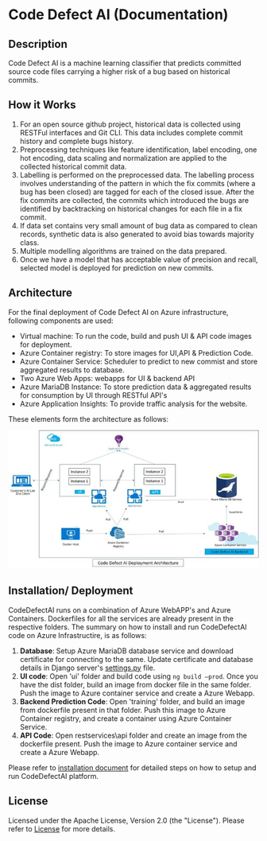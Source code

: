 ﻿# Code Defect AI (Documentation)

## Description
Code Defect AI is a machine learning classifier that predicts committed source code files carrying a higher risk of a bug based on historical commits. 


## How it Works
1.	For an open source github project, historical data is collected using RESTFul interfaces and Git CLI. This data includes complete commit history and complete bugs history.
2.	Preprocessing techniques like feature identification, label encoding, one hot encoding, data scaling and normalization are applied to the collected historical commit data.
3.	Labelling is performed on the preprocessed data. The labelling process involves understanding of the pattern in which the fix commits (where a bug has been closed) are tagged for each of the closed issue. After the fix commits are collected, the commits which introduced the bugs are identified by backtracking on historical changes for each file in a fix commit.
4.	If data set contains very small amount of bug data as compared to clean records, synthetic data is also generated to avoid bias towards majority class.
5.	Multiple modelling algorithms are trained on the data prepared.
6.	Once we have a model that has acceptable value of precision and recall, selected model is deployed for prediction on new commits.


## Architecture
For the final deployment of Code Defect AI on Azure infrastructure, following components are used:
-	Virtual machine: To run the code, build and push UI & API code images for deployment.
-	Azure Container registry: To store images for UI,API & Prediction Code.
-	Azure Container Service: Scheduler to predict to new commist and store aggregated results to database.
-	Two Azure Web Apps: webapps for UI & backend API
-	Azure MariaDB Instance: To store prediction data & aggregated results for consumption by UI through RESTful API's
-	Azure Application Insights: To provide traffic analysis for the website.

These elements form the architecture as follows:

![Code Defect AI Architecture](cdppro/images/cdpaiarch3.jpg)


## Installation/ Deployment
CodeDefectAI runs on a combination of Azure WebAPP's and Azure Containers. Dockerfiles for all the services are already present in the respective folders.
The summary on how to install and run CodeDefectAI code on Azure Infrastructire, is as follows:
1.	**Database**: Setup Azure MariaDB database service and download certificate for connecting to the same. Update certificate and database details in Django server's [settings.py](cdppro/restservices/api/cdpweb/cdpweb/settings.py) file. 
2.	**UI code**: Open 'ui' folder and build code using ```ng build –prod```. Once you have the dist folder, build an image from docker file in the same folder.
Push the image to Azure container service and create a Azure Webapp.
3.	**Backend Prediction Code**: Open 'training' folder, and build an image from dockerfile present in that folder. Push this image to Azure Container registry, and create a container using Azure Container Service.
4.	**API Code**: Open restservices\api folder and create an image from the dockerfile present. Push the image to Azure container service and create a Azure Webapp.

Please refer to [installation document](documentation/installation/CodeDefectAI_installation_guide_v1.0.docx) for detailed steps on how to setup and run CodeDefectAI platform. 


## License
Licensed under the Apache License, Version 2.0 (the "License"). Please refer to [License](license.txt) for more details.

